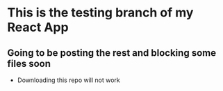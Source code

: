 # **This is the testing branch of my React App**
## Going to be posting the rest and blocking some files soon
  - Downloading this repo will not work
  
